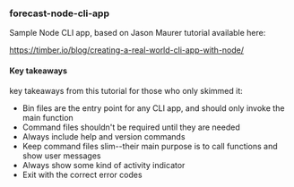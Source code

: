 ### forecast-node-cli-app

Sample Node CLI app, based on Jason Maurer tutorial available here:

https://timber.io/blog/creating-a-real-world-cli-app-with-node/


#### Key takeaways

key takeaways from this tutorial for those who only skimmed it:

- Bin files are the entry point for any CLI app, and should only invoke the main function
- Command files shouldn't be required until they are needed
- Always include help and version commands
- Keep command files slim--their main purpose is to call functions and show user messages
- Always show some kind of activity indicator
- Exit with the correct error codes
